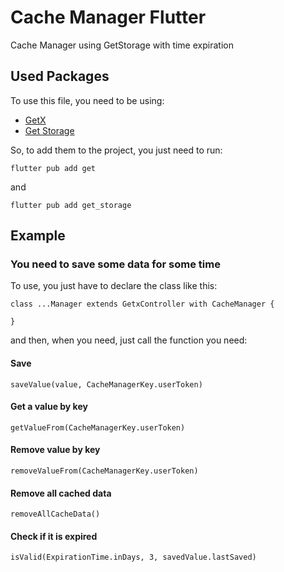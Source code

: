 # Cache Manager Flutter
Cache Manager using GetStorage with time expiration

## Used Packages

To use this file, you need to be using:

- [GetX](https://pub.dev/packages/get)
- [Get Storage](https://pub.dev/packages/get_storage)

So, to add them to the project, you just need to run:

```
flutter pub add get
```

and

```
flutter pub add get_storage
```

## Example

### You need to save some data for some time

To use, you just have to declare the class like this:

```
class ...Manager extends GetxController with CacheManager { 

}
```

and then, when you need, just call the function you need:

#### Save
```
saveValue(value, CacheManagerKey.userToken)
```

#### Get a value by key
```
getValueFrom(CacheManagerKey.userToken) 
```

#### Remove value by key

```
removeValueFrom(CacheManagerKey.userToken)
```

#### Remove all cached data

```
removeAllCacheData()
```

#### Check if it is expired
```
isValid(ExpirationTime.inDays, 3, savedValue.lastSaved)
```